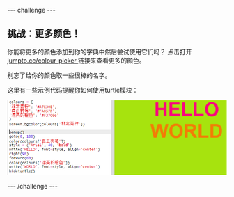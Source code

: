 \--- challenge \---

## 挑战：更多颜色！

你能将更多的颜色添加到你的字典中然后尝试使用它们吗？ 点击打开<a href="http://jumpto.cc/colour-picker" target="_blank"> jumpto.cc/colour-picker </a>链接来查看更多的颜色。

别忘了给你的颜色取一些很棒的名字。

这里有一些示例代码提醒你如何使用turtle模块：

![截图](images/colourful-challenge1.png)

\--- /challenge \---
